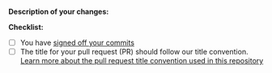 **Description of your changes:**


**Checklist:**
- [ ] You have [signed off your commits](https://github.com/KathiraveluLab/Beehive/blob/main/DOCS/contributing.md#1-sign-off-your-commits)
- [ ] The title for your pull request (PR) should follow our title convention. [Learn more about the pull request title convention used in this repository](https://github.com/KathiraveluLab/Beehive/blob/main/DOCS/contributing.md#3-create-meaningful-pull-request-titles-and-descriptions)